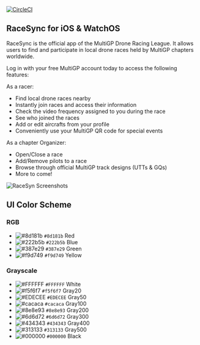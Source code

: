 
[![CircleCI](https://circleci.com/gh/MultiGP/racesync-ios.svg?style=svg)](https://circleci.com/gh/MultiGP/racesync-ios)


## RaceSync for iOS & WatchOS
RaceSync is the official app of the MultiGP Drone Racing League. It allows users to find and participate in local drone races held by MultiGP chapters worldwide.

Log in with your free MultiGP account today to access the following features:

As a racer:
* Find local drone races nearby
* Instantly join races and access their information
* Check the video frequency assigned to you during the race
* See who joined the races
* Add or edit aircrafts from your profile
* Conveniently use your MultiGP QR code for special events

As a chapter Organizer:
* Open/Close a race
* Add/Remove pilots to a race
* Browse through official MultiGP track designs (UTTs & GQs)
* More to come!

![RaceSyn Screenshots](Documentation/UI/RaceSyn_screenshots_readme.png)

## UI Color Scheme

### RGB
- ![#8d181b](https://placehold.it/15/8d181b/000000?text=+) `#8d181b` Red
- ![#222b5b](https://placehold.it/15/222b5b/000000?text=+) `#222b5b` Blue
- ![#387e29](https://placehold.it/15/387e29/000000?text=+) `#387e29` Green
- ![#f9d749](https://placehold.it/15/f9d749/000000?text=+) `#f9d749` Yellow

### Grayscale
- ![#FFFFFF](https://placehold.it/15/FFFFFF/000000?text=+) `#FFFFFF` White
- ![#f5f6f7](https://placehold.it/15/f5f6f7/000000?text=+) `#f5f6f7` Gray20
- ![#EDECEE](https://placehold.it/15/EDECEE/000000?text=+) `#EDECEE` Gray50
- ![#cacaca](https://placehold.it/15/cacaca/000000?text=+) `#cacaca` Gray100
- ![#8e8e93](https://placehold.it/15/8e8e93/000000?text=+) `#8e8e93` Gray200
- ![#6d6d72](https://placehold.it/15/6d6d72/000000?text=+) `#6d6d72` Gray300
- ![#434343](https://placehold.it/15/313133/000000?text=+) `#434343` Gray400
- ![#313133](https://placehold.it/15/313133/000000?text=+) `#313133` Gray500
- ![#000000](https://placehold.it/15/000000/000000?text=+) `#000000` Black
